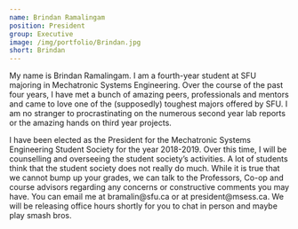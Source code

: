```yaml
---
name: Brindan Ramalingam
position: President
group: Executive
image: /img/portfolio/Brindan.jpg
short: Brindan
---
```

<p> My name is Brindan Ramalingam. I am a fourth-year student at SFU majoring in Mechatronic Systems Engineering. Over the course of the past four years, I have met a bunch of amazing peers, professionals and mentors and came to love one of the (supposedly) toughest majors offered by SFU. I am no stranger to procrastinating on the numerous second year lab reports or the amazing hands on third year projects.</p>

<p>I have been elected as the President for the Mechatronic Systems Engineering Student Society for the year 2018-2019. Over this time, I will be counselling and overseeing the student society’s activities. A lot of students think that the student society does not really do much. While it is true that we cannot bump up your grades, we can talk to the Professors, Co-op and course advisors regarding any concerns or constructive comments you may have. You can email me at bramalin@sfu.ca or at president@msess.ca. We will be releasing office hours shortly for you to chat in person and maybe play smash bros.</p>
